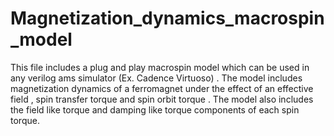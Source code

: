 # Magnetization_dynamics_macrospin_model
This file includes a plug and play macrospin model which can be used in any verilog ams simulator (Ex. Cadence Virtuoso) . The model includes magnetization dynamics of a ferromagnet under the effect of an effective field , spin transfer torque and spin orbit torque . The model also includes the field like torque and damping like torque components of each spin torque.
